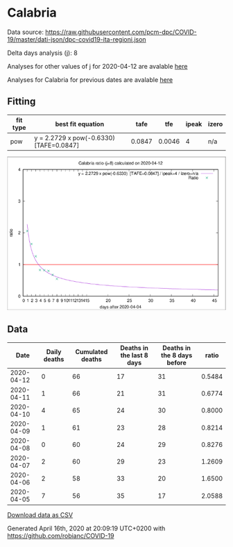 # Calabria

Data source: https://raw.githubusercontent.com/pcm-dpc/COVID-19/master/dati-json/dpc-covid19-ita-regioni.json

Delta days analysis (j): 8

Analyses for other values of j for 2020-04-12 are avalable [here](../2020-04-12/README.md)

Analyses for Calabria for previous dates are avalable [here](../README.md)

## Fitting 
|fit type|best fit equation|tafe|tfe|ipeak|izero|
|-------|-----|--------|------|---|---|
|pow|y = 2.2729 x pow(-0.6330)  [TAFE=0.0847]|0.0847|0.0046|4|n/a|

![Plot](COVID-19_calabria_j8_2020-04-12.png)

## Data
|Date|Daily deaths|Cumulated deaths|Deaths in the last 8 days|Deaths in the 8 days before|ratio|
|----|----------|-----------|-------|--------------------|-----|
|2020-04-12|0|66|17|31|0.5484|
|2020-04-11|1|66|21|31|0.6774|
|2020-04-10|4|65|24|30|0.8000|
|2020-04-09|1|61|23|28|0.8214|
|2020-04-08|0|60|24|29|0.8276|
|2020-04-07|2|60|29|23|1.2609|
|2020-04-06|2|58|33|20|1.6500|
|2020-04-05|7|56|35|17|2.0588|

[Download data as CSV](COVID-19_calabria_j8_2020-04-12.csv)

Generated April 16th, 2020 at 20:09:19 UTC+0200 with https://github.com/robianc/COVID-19
